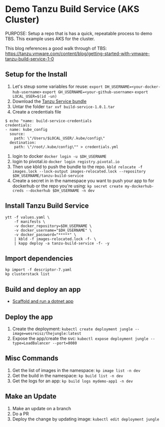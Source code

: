 # Demo Tanzu Build Service (AKS Cluster)
PURPOSE: Setup a repo that is has a quick, repeatable process to demo TBS. This example uses AKS for the cluster.

This blog references a good walk through of TBS: 
https://tanzu.vmware.com/content/blog/getting-started-with-vmware-tanzu-build-service-1-0

## Setup for the Install
1. Let's steup some variables for reuse: 
`export DH_USERNAME=<your-docker-hub-username>`
`export GH_USERNAME=<your-github-username>`
`export LOCAL_USER=$(id -un)`
1. Download the [Tanzu Service bundle](https://network.pivotal.io/products/tbs-dependencies/)
1. Untar the folder `tar xvf build-service-1.0.1.tar`
1. Create a credentials file
```
$ echo "name: build-service-credentials
credentials:
- name: kube_config
  source:
    path: \"/Users/$LOCAL_USER/.kube/config\"
  destination:
    path: \"/root/.kube/config\"" > credentials.yml
```
1. login to docker `docker login -u $DH_USERNAME`
1. login to pivotal.io `docker login registry.pivotal.io`
1. Then use kbld to push the bundle to the repo. `kbld relocate -f images.lock --lock-output images-relocated.lock --repository $DH_USERNAME/tanzu-build-service`
1. Create a secret in in the namespace you want to push your app to for dockerhub or the repo you're using: `kp secret create my-dockerhub-creds --dockerhub $DH_USERNAME -n dev`

## Install Tanzu Build Service 
```
ytt -f values.yaml \
    -f manifests \
    -v docker_repository=$DH_USERNAME \
    -v docker_username="$DH_USERNAME" \
    -v docker_password="*****" \
    | kbld -f images-relocated.lock -f- \
    | kapp deploy -a tanzu-build-service -f- -y
```

## Import dependencies
```
kp import -f descriptor-7.yaml
kp clusterstack list
```

## Build and deploy an app
* [Scaffold and run a dotnet app](https://github.com/wesreisz/demos/blob/master/dotnet-build_and_run_scaffolded_app.md)

## Deploy the app
1. Create the deployment: `kubectl create deployment jungle --image=wesreisz/thejungle:latest`
1. Expose the app/create the svc: `kubectl expose deployment jungle --type=LoadBalancer --port=8080`

## Misc Commands
1. Get the list of images in the namespace: `kp image list -n dev`
1. Get the build in the namespace: `kp build list -n dev`
1. Get the logs for an app: `kp build logs mydemo-app1 -n dev`

## Make an Update
1. Make an update on a branch
2. Do a PR
3. Deploy the change by updating image: `kubectl edit deployment jungle`
